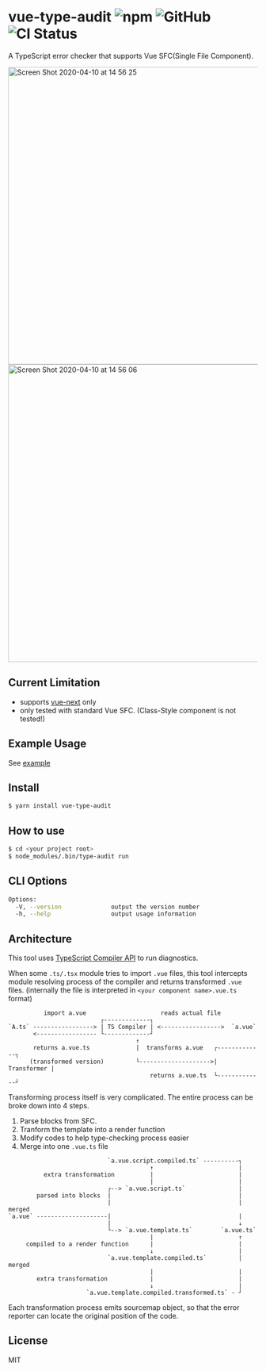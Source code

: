 # vue-type-audit ![npm](https://img.shields.io/npm/v/vue-type-audit) ![GitHub](https://img.shields.io/github/license/andoshin11/vue-type-audit) ![CI Status](https://github.com/andoshin11/vue-type-audit/workflows/main/badge.svg)

A TypeScript error checker that supports Vue SFC(Single File Component).

<img width="600" alt="Screen Shot 2020-04-10 at 14 56 25" src="https://user-images.githubusercontent.com/8381075/78966757-9f0df380-7b3b-11ea-88bd-6ff413eea264.png">

<img width="600" alt="Screen Shot 2020-04-10 at 14 56 06" src="https://user-images.githubusercontent.com/8381075/78966740-974e4f00-7b3b-11ea-82fe-018123a6c13c.png">

## Current Limitation

- supports [vue-next](https://github.com/vuejs/vue-next) only
- only tested with standard Vue SFC. (Class-Style component is not tested!)

## Example Usage

See [example](./example)

## Install

```sh
$ yarn install vue-type-audit
```

## How to use

```sh
$ cd <your project root>
$ node_modules/.bin/type-audit run
```

## CLI Options

```sh
Options:
  -V, --version              output the version number
  -h, --help                 output usage information
```

## Architecture

This tool uses [TypeScript Compiler API](https://github.com/microsoft/TypeScript/wiki/Using-the-Compiler-API) to run diagnostics.

When some `.ts/.tsx` module tries to import `.vue` files, this tool intercepts module resolving process of the compiler and returns transformed `.vue` files. (internally the file is interpreted in `<your component name>.vue.ts` format)

```
          import a.vue                     reads actual file
                          ┌-------------┐
`A.ts` -----------------> | TS Compiler | <----------------->  `a.vue`
       <----------------- └-------------┘
                                    ↑
       returns a.vue.ts             |  transforms a.vue   ┌-------------┐
      (transformed version)         └-------------------->| Transformer |
                                        returns a.vue.ts  └-------------┘
```

Transforming process itself is very complicated.
The entire process can be broke down into 4 steps.

1. Parse blocks from SFC.
2. Tranform the template into a render function
3. Modify codes to help type-checking process easier
3. Merge into one `.vue.ts` file

```
                            `a.vue.script.compiled.ts` ----------┐
                                        ↑                        |
          extra transformation          |                        |
                                        |                        |
                            ┌--> `a.vue.script.ts`               |
        parsed into blocks  |                                    |
                            |                                    | merged
`a.vue` --------------------|                                    |
                            |                                    ↓
                            └--> `a.vue.template.ts`        `a.vue.ts`
                                        |                        ↑
     compiled to a render function      |                        |
                                        ↓                        |
                            `a.vue.template.compiled.ts`         | merged
                                        |                        |
        extra transformation            |                        |
                                        ↓                        | 
                      `a.vue.template.compiled.transformed.ts` - ┘

```

Each transformation process emits sourcemap object, so that the error reporter can locate the original position of the code.

## License

MIT
